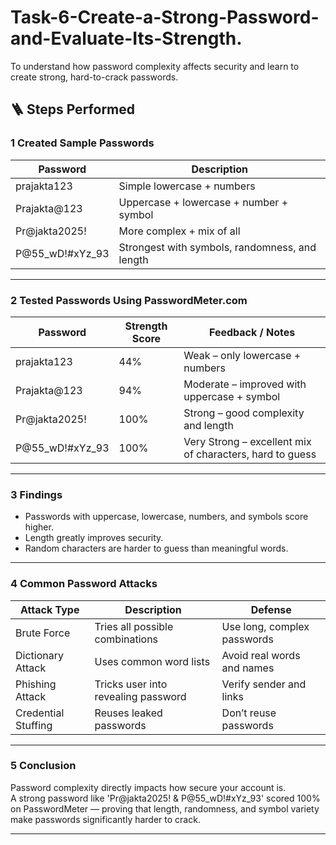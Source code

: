 # Task-6-Create-a-Strong-Password-and-Evaluate-Its-Strength.
To understand how password complexity affects security and learn to create strong, hard-to-crack passwords.

## 🪜 Steps Performed

### 1 Created Sample Passwords

| Password | Description |
|-----------|--------------|
| prajakta123 | Simple lowercase + numbers |
| Prajakta@123 | Uppercase + lowercase + number + symbol |
| Pr@jakta2025! | More complex + mix of all |
| P@55_wD!#xYz_93 | Strongest with symbols, randomness, and length |

---

### 2 Tested Passwords Using PasswordMeter.com

| Password | Strength Score | Feedback / Notes |
|-----------|----------------|------------------|
| prajakta123 | 44% | Weak – only lowercase + numbers |
| Prajakta@123 | 94% | Moderate – improved with uppercase + symbol |
| Pr@jakta2025! | 100% | Strong – good complexity and length |
| P@55_wD!#xYz_93 | 100% | Very Strong – excellent mix of characters, hard to guess |

---

### 3 Findings
- Passwords with uppercase, lowercase, numbers, and symbols score higher.  
- Length greatly improves security.  
- Random characters are harder to guess than meaningful words.  

---

### 4 Common Password Attacks

| Attack Type | Description | Defense |
|--------------|-------------|----------|
| Brute Force | Tries all possible combinations | Use long, complex passwords |
| Dictionary Attack | Uses common word lists | Avoid real words and names |
| Phishing Attack | Tricks user into revealing password | Verify sender and links |
| Credential Stuffing | Reuses leaked passwords | Don’t reuse passwords |

---

### 5 Conclusion
Password complexity directly impacts how secure your account is.  
A strong password like 'Pr@jakta2025! & P@55_wD!#xYz_93' scored 100% on PasswordMeter — proving that length, randomness, and symbol variety make passwords significantly harder to crack.

---
